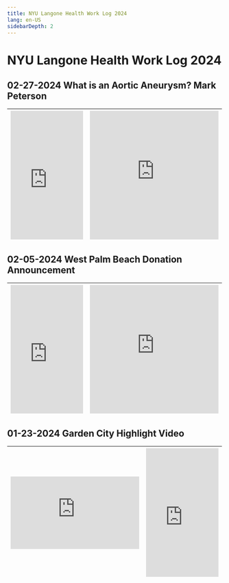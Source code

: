 ```yaml
---
title: NYU Langone Health Work Log 2024
lang: en-US
sidebarDepth: 2
---
```


# NYU Langone Health Work Log 2024



## 02-27-2024 What is an Aortic Aneurysm? Mark Peterson

| <iframe src="https://player.vimeo.com/video/917196537?h=05da0a170e&amp;badge=0&amp;autopause=0&amp;player_id=0&amp;app_id=58479" width="169" height="300" frameborder="0" allow="autoplay; fullscreen; picture-in-picture" title="02-27-2024 What is an Aortic Aneurysm? Mark Peterson_9x16"></iframe> | <iframe src="https://player.vimeo.com/video/917196313?h=db22dc8a04&amp;badge=0&amp;autopause=0&amp;player_id=0&amp;app_id=58479" width="300" height="300" frameborder="0" allow="autoplay; fullscreen; picture-in-picture" title="02-27-2024 What is an Aortic Aneurysm? Mark Peterson_1x1"></iframe> |
| ------------------------------------------------------------ | ------------------------------------------------------------ |

## 02-05-2024 West Palm Beach Donation Announcement

| <iframe src="https://player.vimeo.com/video/917197861?h=18c4d2896f&amp;badge=0&amp;autopause=0&amp;player_id=0&amp;app_id=58479" width="169" height="300" frameborder="0" allow="autoplay; fullscreen; picture-in-picture" title="02-05-2024 West Palm Beach Donation Announcement 9x16"></iframe> | <iframe src="https://player.vimeo.com/video/917198117?h=5a490d5ca4&amp;badge=0&amp;autopause=0&amp;player_id=0&amp;app_id=58479" width="300" height="300" frameborder="0" allow="autoplay; fullscreen; picture-in-picture" title="02-05-2024 West Palm Beach Donation Announcement 1x1"></iframe> |
| ------------------------------------------------------------ | ------------------------------------------------------------ |

## 01-23-2024 Garden City Highlight Video

| <iframe src="https://player.vimeo.com/video/917199282?h=50d7038b32&amp;badge=0&amp;autopause=0&amp;player_id=0&amp;app_id=58479" width="300" height="169" frameborder="0" allow="autoplay; fullscreen; picture-in-picture" title="01-23-2024 Garden City Highlight Video 16x9"></iframe> | <iframe src="https://player.vimeo.com/video/917198862?h=0677ee3516&amp;badge=0&amp;autopause=0&amp;player_id=0&amp;app_id=58479" width="169" height="300" frameborder="0" allow="autoplay; fullscreen; picture-in-picture" title="01-23-2024 Garden City Highlight Video 9x16"></iframe> |
| ------------------------------------------------------------ | ------------------------------------------------------------ |

